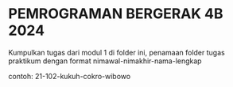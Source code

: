 # PEMROGRAMAN BERGERAK 4B 2024
Kumpulkan tugas dari modul 1 di folder ini, penamaan folder tugas praktikum dengan format nimawal-nimakhir-nama-lengkap

contoh: 21-102-kukuh-cokro-wibowo